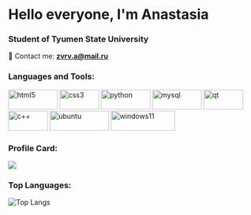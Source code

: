 <h1 align="left">Hello everyone, I'm Anastasia</a> 
<h3 align="left">Student of Tyumen State University</h3>

💬 Contact me: **zvrv.a@mail.ru**

<h3 align="left">Languages and Tools:</h3>

<p align="left"> 
        <img src="https://img.shields.io/badge/html5-%23E34F26.svg?style=for-the-badge&logo=html5&logoColor=white" alt="html5" width="100" height="40"/>
        <img src="https://img.shields.io/badge/css3-%231572B6.svg?style=for-the-badge&logo=css3&logoColor=white" alt="css3" width="80" height="40"/>
        <img src="https://img.shields.io/badge/python-3670A0?style=for-the-badge&logo=python&logoColor=ffdd54" alt="python" width="100" height="40"/>
        <img src="https://img.shields.io/badge/mysql-%2300f.svg?style=for-the-badge&logo=mysql&logoColor=white" alt="mysql" width="100" height="40"/>
        <img src="https://img.shields.io/badge/Qt-%23217346.svg?style=for-the-badge&logo=Qt&logoColor=white" alt="qt" width="80" height="40"/>  
        <img src="https://img.shields.io/badge/c++-%2300599C.svg?style=for-the-badge&logo=c%2B%2B&logoColor=white" alt="c++" width="80" height="40"/> 
        <img src="https://img.shields.io/badge/Ubuntu-E95420?style=for-the-badge&logo=ubuntu&logoColor=white" alt="ubuntu" width="120" height="40"/>
        <img src="https://img.shields.io/badge/Windows%2011-%230079d5.svg?style=for-the-badge&logo=Windows%2011&logoColor=white" alt="windows11" width="130" height="40"/>
  </p>

<h3 align="left">Profile Card:</h3>

![](https://github-profile-summary-cards.vercel.app/api/cards/profile-details?username=zvrva&theme=radical)

<h3 align="left">Top Languages:</h3>

![Top Langs](https://github-readme-stats.vercel.app/api/top-langs/?username=zvrva&theme=radical)



